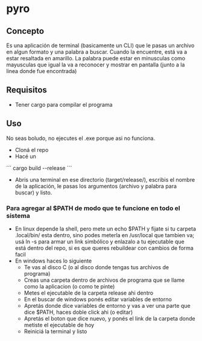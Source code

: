 # pyro

## Concepto
Es una aplicación de terminal (basicamente un CLI) que le pasas un archivo en algun formato y una palabra a buscar. Cuando la encuentre, está va a estar resaltada en amarillo. La palabra puede estar en minusculas como mayusculas que igual la va a reconocer y mostrar en pantalla (junto a la linea donde fue encontrada)

## Requisitos
- Tener cargo para compilar el programa

## Uso
No seas boludo, no ejecutes el .exe porque asi no funciona.
- Cloná el repo
- Hacé un
  
´´´
cargo build --release
´´´

- Abris una terminal en ese directorio (target/release/), escribis el nombre de la aplicación, le pasas los argumentos (archivo y palabra para buscar) y listo.
### Para agregar al $PATH de modo que te funcione en todo el sistema
- En linux depende la shell, pero mete un echo $PATH y fijate si tu carpeta .local/bin/ esta dentro, sino podes meterla en /usr/local que tambien va; usá ln -s para armar un link simbólico y enlazalo a tu ejecutable que está dentro del repo, si es que queres rebuildear con cambios de forma facil
- En windows haces lo siguiente
   - Te vas al disco C (o al disco donde tengas tus archivos de programa)
   - Creas una carpeta dentro de archivos de programa que se llame como la aplicacion (o como te pinte)
   - Metes el ejecutable de la carpeta release ahi dentro
   - En el buscar de windows ponés editar variables de entorno
   - Apretás donde dice variables de entorno y vas a ver una parte que dice $PATH, haces doble click ahi (o editar)
   - Apretás el boton que dice nuevo, y ponés el link de la carpeta donde metiste el ejecutable de hoy
   - Reiniciá la terminal y listo
